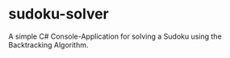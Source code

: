 # sudoku-solver
A simple C# Console-Application for solving a Sudoku using the Backtracking Algorithm.
